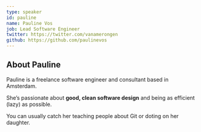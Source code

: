 ```yaml
---
type: speaker
id: pauline
name: Pauline Vos
job: Lead Software Engineer
twitter: https://twitter.com/vanamerongen
github: https://github.com/paulinevos
---
```


## About Pauline

Pauline is a freelance software engineer and consultant based in Amsterdam.

She’s passionate about **good, clean software design** and being as efficient (lazy) as possible.

You can usually catch her teaching people about Git or doting on her daughter.

